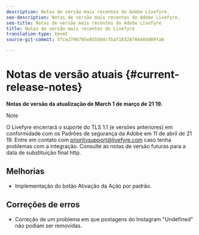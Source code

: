 ```yaml
---
description: Notas de versão mais recentes do Adobe Livefyre.
seo-description: Notas de versão mais recentes do Adobe Livefyre.
seo-title: Notas de versão mais recentes do Adobe Livefyre
title: Notas de versão mais recentes do Livefyre
translation-type: tm+mt
source-git-commit: 5fce2796795e855504cfbaf18328704484d89fa6

---
```



# Notas de versão atuais {#current-release-notes}

**Notas de versão da atualização de March 1 de março de 21 19.**

>[!NOTE]
>
>O Livefyre encerrará o suporte do TLS 1.1 (e versões anteriores) em conformidade com os Padrões de segurança da Adobe em 11 de abril de 21 19. Entre em contato com prioritysupport@livefyre.com caso tenha problemas com a integração. Consulte as notas de versão futuras para a data de substituição final http.

## Melhorias

* Implementação do botão Ativação da Ação por padrão.


## Correções de erros

* Correção de um problema em que postagens do Instagram "Undefined" não podiam ser removidas.

